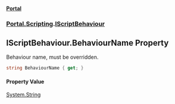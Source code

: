 #### [Portal](index.md 'index')
### [Portal.Scripting](Portal.Scripting.md 'Portal.Scripting').[IScriptBehaviour](Portal.Scripting.IScriptBehaviour.md 'Portal.Scripting.IScriptBehaviour')

## IScriptBehaviour.BehaviourName Property

Behaviour name, must be overridden.

```csharp
string BehaviourName { get; }
```

#### Property Value
[System.String](https://docs.microsoft.com/en-us/dotnet/api/System.String 'System.String')